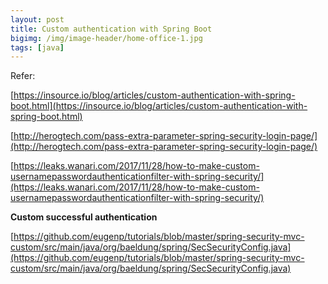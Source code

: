 ```yaml
---
layout: post
title: Custom authentication with Spring Boot
bigimg: /img/image-header/home-office-1.jpg
tags: [java]
---
```






Refer:

[https://insource.io/blog/articles/custom-authentication-with-spring-boot.html](https://insource.io/blog/articles/custom-authentication-with-spring-boot.html)

[http://herogtech.com/pass-extra-parameter-spring-security-login-page/](http://herogtech.com/pass-extra-parameter-spring-security-login-page/)

[https://leaks.wanari.com/2017/11/28/how-to-make-custom-usernamepasswordauthenticationfilter-with-spring-security/](https://leaks.wanari.com/2017/11/28/how-to-make-custom-usernamepasswordauthenticationfilter-with-spring-security/)

**Custom successful authentication**

[https://github.com/eugenp/tutorials/blob/master/spring-security-mvc-custom/src/main/java/org/baeldung/spring/SecSecurityConfig.java](https://github.com/eugenp/tutorials/blob/master/spring-security-mvc-custom/src/main/java/org/baeldung/spring/SecSecurityConfig.java)